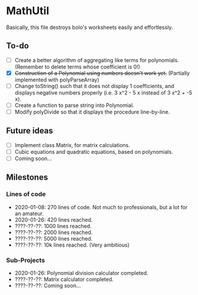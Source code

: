 # MathUtil

Basically, this file destroys bolo's worksheets easily and effortlessly.

## To-do

- [ ] Create a better algorithm of aggregating like terms for polynomials. (Remember to delete terms whose coefficient is 0!)
- [x] ~~Construction of a Polynomial using numbers doesn't work yet.~~ (Partially implemented with polyParseArray)
- [ ] Change toString() such that it does not display 1 coefficients, and displays negative numbers properly (i.e. 3 x^2 - 5 x instead of 3 x^2 + -5 x).
- [ ] Create a function to parse string into Polynomial.
- [ ] Modify polyDivide so that it displays the procedure line-by-line.

## Future ideas

- [ ] Implement class Matrix, for matrix calculations.
- [ ] Cubic equations and quadratic equations, based on polynomials.
- [ ] Coming soon...

## Milestones

### Lines of code

- 2020-01-08: 270 lines of code. Not much to professionals, but a lot for an amateur.
- 2020-01-26: 420 lines reached.
- ????-??-??: 1000 lines reached.
- ????-??-??: 2000 lines reached.
- ????-??-??: 5000 lines reached.
- ????-??-??: 10k lines reached. (Very ambitious)

### Sub-Projects

- 2020-01-26: Polynomial division calculator completed.
- ????-??-??: Matrix calculator completed.
- ????-??-??: Coming soon...
